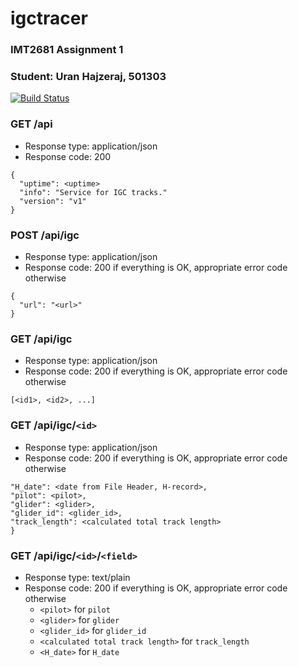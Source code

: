 igctracer
=======

### IMT2681 Assignment 1 
### Student: Uran Hajzeraj, 501303 ######

[![Build Status](https://travis-ci.com/uhajzeraj/igcinfo.svg?branch=master)](https://travis-ci.com/uhajzeraj/igcinfo)

### GET /api

* Response type: application/json
* Response code: 200

```
{
  "uptime": <uptime>
  "info": "Service for IGC tracks."
  "version": "v1"
}
```

### POST /api/igc

* Response type: application/json
* Response code: 200 if everything is OK, appropriate error code otherwise

```
{
  "url": "<url>"
}
```

### GET /api/igc

* Response type: application/json
* Response code: 200 if everything is OK, appropriate error code otherwise

```
[<id1>, <id2>, ...]
```

### GET /api/igc/`<id>`

* Response type: application/json
* Response code: 200 if everything is OK, appropriate error code otherwise

```
"H_date": <date from File Header, H-record>,
"pilot": <pilot>,
"glider": <glider>,
"glider_id": <glider_id>,
"track_length": <calculated total track length>
}
```

### GET /api/igc/`<id>`/`<field>`

* Response type: text/plain
* Response code: 200 if everything is OK, appropriate error code otherwise
   * `<pilot>` for `pilot`
   * `<glider>` for `glider`
   * `<glider_id>` for `glider_id`
   * `<calculated total track length>` for `track_length`
   * `<H_date>` for `H_date`